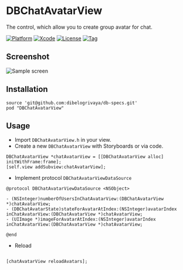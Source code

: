 # DBChatAvatarView

The control, which allow you to create group avatar for chat.


[![Platform](https://img.shields.io/badge/platform-iOS-lightgrey.svg?style=flat)](https://github.com/dibelogrivaya/DBChatAvatarView)
[![Xcode](https://img.shields.io/badge/Xcode-8.0-blue.svg?style=flat)](https://developer.apple.com/xcode)
[![License](https://img.shields.io/github/license/mashape/apistatus.svg?style=flat)](https://github.com/dibelogrivaya/DBChatAvatarView)
[![Tag](https://img.shields.io/github/tag/expressjs/express.svg?style=flat)](https://github.com/dibelogrivaya/DBChatAvatarView)

## Screenshot

![Sample screen](https://github.com/medinaonly/DBChatAvatarSample/blob/master/Screens/SampleScreen.png)


## Installation

```objc
source 'git@github.com:dibelogrivaya/db-specs.git'
pod "DBChatAvatarView" 
```

## Usage

* Import `DBChatAvatarView.h` in your view.
* Create a new `DBChatAvatarView` with Storyboards or via code.

```objc
DBChatAvatarView *chatAvatarView = [[DBChatAvatarView alloc] initWithFrame:frame];
[self.view addSubview:chatAvatarView];
```

* Implement protocol `DBChatAvatarViewDataSource`

```objc
@protocol DBChatAvatarViewDataSource <NSObject>

- (NSInteger)numberOfUsersInChatAvatarView:(DBChatAvatarView *)chatAvatarView;
- (DBChatAvatarState)stateForAvatarAtIndex:(NSInteger)avatarIndex inChatAvatarView:(DBChatAvatarView *)chatAvatarView;
- (UIImage *)imageForAvatarAtIndex:(NSInteger)avatarIndex inChatAvatarView:(DBChatAvatarView *)chatAvatarView;

@end

```

* Reload

```objc

[chatAvatarView reloadAvatars];

```

